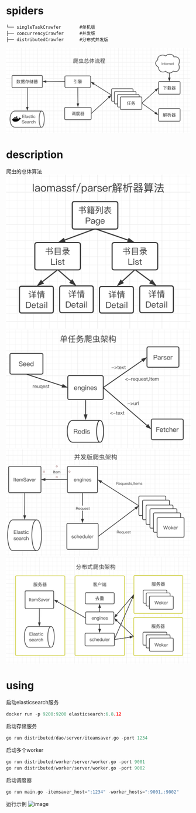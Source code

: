 # spiders

```c
└── singleTaskCrawfer       #单机版
├── concurrencyCrawfer      #并发版
├── distributedCrawfer      #分布式并发版
```
![image](images/5.png)

# description
爬虫的总体算法
![image](images/1.png)
![image](images/2.png)
![image](images/3.png)
![image](images/4.png)

# using
启动elasticsearch服务
```c
docker run -p 9200:9200 elasticsearch:6.8.12
```

启动存储服务
```c
go run distributed/dao/server/iteamsaver.go -port 1234
```

启动多个worker
```c
go run distributed/worker/server/worker.go -port 9001
go run distributed/worker/server/worker.go -port 9002
```

启动调度器
```c
go run main.go -itemsaver_host=":1234" -worker_hosts=":9001,:9002"
```
运行示例
![image](images/6.png)